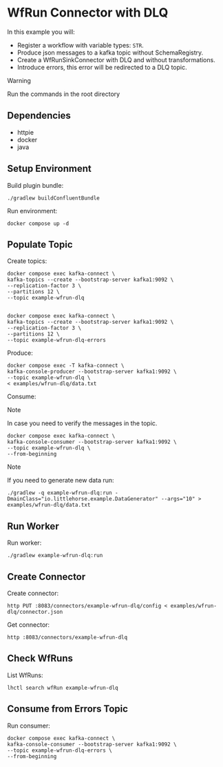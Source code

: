 # WfRun Connector with DLQ

In this example you will:

- Register a workflow with variable types: `STR`.
- Produce json messages to a kafka topic without SchemaRegistry.
- Create a WfRunSinkConnector with DLQ and without transformations.
- Introduce errors, this error will be redirected to a DLQ topic.

> [!WARNING]
> Run the commands in the root directory

## Dependencies

- httpie
- docker
- java

## Setup Environment

Build plugin bundle:

```shell
./gradlew buildConfluentBundle
```

Run environment:

```shell
docker compose up -d
```

## Populate Topic

Create topics:

```shell
docker compose exec kafka-connect \
kafka-topics --create --bootstrap-server kafka1:9092 \
--replication-factor 3 \
--partitions 12 \
--topic example-wfrun-dlq


docker compose exec kafka-connect \
kafka-topics --create --bootstrap-server kafka1:9092 \
--replication-factor 3 \
--partitions 12 \
--topic example-wfrun-dlq-errors
```

Produce:

```shell
docker compose exec -T kafka-connect \
kafka-console-producer --bootstrap-server kafka1:9092 \
--topic example-wfrun-dlq \
< examples/wfrun-dlq/data.txt
```

Consume:

> [!NOTE]
> In case you need to verify the messages in the topic.

```shell
docker compose exec kafka-connect \
kafka-console-consumer --bootstrap-server kafka1:9092 \
--topic example-wfrun-dlq \
--from-beginning
```

> [!NOTE]
> If you need to generate new data run:

```shell
./gradlew -q example-wfrun-dlq:run -DmainClass="io.littlehorse.example.DataGenerator" --args="10" > examples/wfrun-dlq/data.txt
```

## Run Worker

Run worker:

```shell
./gradlew example-wfrun-dlq:run
```

## Create Connector

Create connector:

```shell
http PUT :8083/connectors/example-wfrun-dlq/config < examples/wfrun-dlq/connector.json
```

Get connector:

```shell
http :8083/connectors/example-wfrun-dlq
```

## Check WfRuns

List WfRuns:

```shell
lhctl search wfRun example-wfrun-dlq
```

## Consume from Errors Topic

Run consumer:

```shell
docker compose exec kafka-connect \
kafka-console-consumer --bootstrap-server kafka1:9092 \
--topic example-wfrun-dlq-errors \
--from-beginning
```
